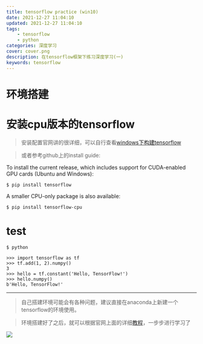 ```yaml
---
title: tensorflow practice (win10)
date: 2021-12-27 11:04:10
updated: 2021-12-27 11:04:10
tags: 
	- tensorflow
	- python
categories: 深度学习
cover: cover.png
description: 在tensorflow框架下练习深度学习(一)
keywords: tensorflow
---
```


# 环境搭建

# 安装cpu版本的tensorflow

>安装配置官网讲的很详细，可以自行查看[windows下构建tensorflow](https://tensorflow.google.cn/install/source_windows)

>或者参考github上的install guide:

To install the current release, which includes support for CUDA-enabled GPU cards (Ubuntu and Windows):

	$ pip install tensorflow

A smaller CPU-only package is also available:

	$ pip install tensorflow-cpu

# test

	$ python

	>>> import tensorflow as tf
	>>> tf.add(1, 2).numpy()
	3
	>>> hello = tf.constant('Hello, TensorFlow!')
	>>> hello.numpy()
	b'Hello, TensorFlow!'


----------
>自己搭建环境可能会有各种问题，建议直接在anaconda上新建一个tensorflow的环境使用。

>环境搭建好了之后，就可以根据官网上面的详细[教程](https://tensorflow.google.cn/tutorials/quickstart/beginner?hl=zh_cn)，一步步进行学习了

![](start-practice.png)

